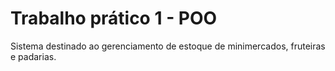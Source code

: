 # Trabalho prático 1 - POO
Sistema destinado ao gerenciamento de estoque de minimercados, fruteiras e padarias.
